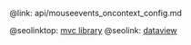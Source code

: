 @link: api/mouseevents_oncontext_config.md

@seolinktop: [mvc library](https://webix.com)
@seolink: [dataview](https://webix.com/widget/dataview/)